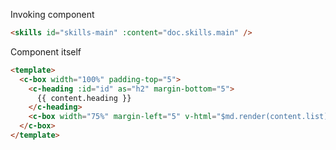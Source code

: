 Invoking component

```html
<skills id="skills-main" :content="doc.skills.main" />
```

Component itself

```html
<template>
  <c-box width="100%" padding-top="5">
    <c-heading :id="id" as="h2" margin-bottom="5">
      {{ content.heading }}
    </c-heading>
    <c-box width="75%" margin-left="5" v-html="$md.render(content.list)" />
  </c-box>
</template>
```